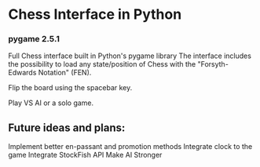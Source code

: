 # Chess Interface in Python

### pygame 2.5.1

Full Chess interface built in Python's pygame library
The interface includes the possibility to load any state/position of Chess with the "Forsyth-Edwards Notation" (FEN).

Flip the board using the spacebar key.

Play VS AI or a solo game.

## Future ideas and plans:

Implement better en-passant and promotion methods
Integrate clock to the game
Integrate StockFish API
Make AI Stronger